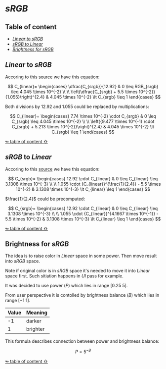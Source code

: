 # _sRGB_

## <a id="table-of-content">Table of content</a>

- [_Linear to sRGB_](#linear-to-srgb)
- [_sRGB to Linear_](#srgb-to-linear)
- [_Brightness for sRGB_](#new-gamma)

## <a id="linear-to-srgb">_Linear_ to _sRGB_</a>

Accoring to this [source](https://entropymine.com/imageworsener/srgbformula/) we have this equation:

$$
C_{linear}=
\begin{cases}
    \dfrac{C_{srgb}}{12.92} & 0 \leq RGB_{srgb} \leq 4.045 \times 10^{-2} \\
\\
    \left(\dfrac{C_{srgb} + 5.5 \times 10^{-2}}{1.055}\right)^{2.4} & 4.045 \times 10^{-2} \lt C_{srgb} \leq 1
\end{cases}
$$

Both divisions by $12.92$ and $1.055$ could be replaced by multiplications:

$$
C_{linear}=
\begin{cases}
    7.74 \times 10^{-2} \cdot C_{srgb} & 0 \leq C_{srgb} \leq 4.045 \times 10^{-2} \\
\\
    \left({9.477 \times 10^{-1} \cdot C_{srgb} + 5.213 \times 10^{-2}}\right)^{2.4} & 4.045 \times 10^{-2} \lt C_{srgb} \leq 1
\end{cases}
$$

[↬ table of content ⇧](#table-of-content)

## <a id="srgb-to-linear">_sRGB_ to _Linear_</a>

Accoring to this [source](https://entropymine.com/imageworsener/srgbformula/) we have this equation:

$$
C_{srgb}=
\begin{cases}
    12.92 \cdot C_{linear} & 0 \leq C_{linear} \leq 3.1308 \times 10^{-3} \\
\\
    1.055 \cdot {C_{linear}}^{\frac{1}{2.4}} - 5.5 \times 10^{-2} & 3.1308 \times 10^{-3} \lt C_{linear} \leq 1
\end{cases}
$$

$\frac{1}{2.4}$ could be precomputed:

$$
C_{srgb}=
\begin{cases}
    12.92 \cdot C_{linear} & 0 \leq C_{linear} \leq 3.1308 \times 10^{-3} \\
\\
    1.055 \cdot {C_{linear}}^{4.1667 \times 10^{-1}} - 5.5 \times 10^{-2} & 3.1308 \times 10^{-3} \lt C_{linear} \leq 1
\end{cases}
$$

[↬ table of content ⇧](#table-of-content)

## <a id="new-gamma">Brightness for _sRGB_</a>

The idea is to raise color in _Linear_ space in some power. Then move result into _sRGB_ space.

Note if original color is in _sRGB_ space it's needed to move it into _Linear_ space first. Such sitiation happens in _UI_ pass for example.

It was decided to use power ($P$) which lies in range $[0.25$ $5]$.

From user perspective it is contolled by brightness balance ($B$) which lies in range $[-1$ $1]$.

Value | Meaning
--- | ---
-1 | darker
1 | brighter

This formula describes connection between power and brightness balance:

$$P = 5^{-B}$$

[↬ table of content ⇧](#table-of-content)
